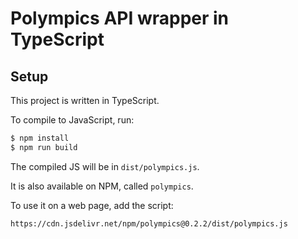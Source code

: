 # Polympics API wrapper in TypeScript

## Setup

This project is written in TypeScript.

To compile to JavaScript, run:
```bash
$ npm install
$ npm run build
```
The compiled JS will be in `dist/polympics.js`.

It is also available on NPM, called `polympics`.

To use it on a web page, add the script:
```text
https://cdn.jsdelivr.net/npm/polympics@0.2.2/dist/polympics.js
```
